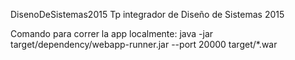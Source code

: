  DisenoDeSistemas2015
Tp integrador de Diseño de Sistemas 2015


Comando para correr la app localmente:
 java -jar target/dependency/webapp-runner.jar --port 20000 target/*.war
